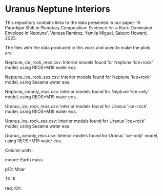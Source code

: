 # Uranus Neptune Interiors

This repository contains links to the data presented in our paper: 'A Paradigm Shift in Planetary Composition: Evidence for a Rock-Dominated Envelope in Neptune', Vanesa Ramirez, Yamila Miguel, Saburo Howard, 2025.

The files with the data produced in this work and used to make the plots are:

Neptune_ice_rock_reos.csv: Interior models found for Neptune 'ice+rock' model, using REOS+M19 water eos.

Neptune_ice_rock_ses.csv: Interior models found for Neptune 'ice+rock' model, using Sesame water eos.

Neptune_iceonly_reos.csv: Interior models found for Neptune 'ice-only' model, using REOS+M19 water eos.

Uranus_ice_rock_reos.csv: Interior models found for Uranus 'ice+rock' model, using REOS+M19 water eos.

Uranus_ice_rock_ses.csv: Interior models found for Uranus 'ice+rock' model, using Sesame water eos.

Uranus_iceonly_reos.csv: Interior models found for Uranus 'ice-only' model, using REOS+M19 water eos.

Column units:

mcore: Earth mass

p12: Mbar

T0: K

req: Km

